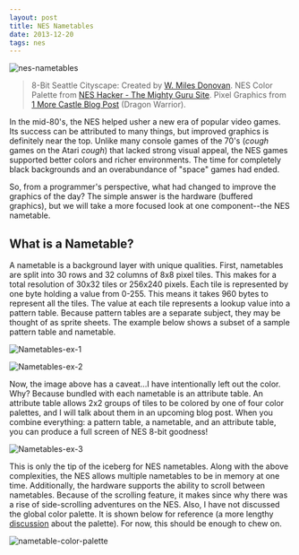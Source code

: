 ```yaml
---
layout: post
title: NES Nametables
date: 2013-12-20 
tags: nes
---
```


![nes-nametables](https://s3.us-east-2.amazonaws.com/jarrodparkes.com/nes-nametables.png "NES Nametables")

> 8-Bit Seattle Cityscape: Created by [W. Miles Donovan](http://the-daily-robot.tumblr.com/post/51098163500/metropixelated-these-are-the-first-3-entries-in).
NES Color Palette from [NES Hacker - The Mighty Guru Site](http://www.thealmightyguru.com/Games/Hacking/Wiki/index.php?title=NES_Palette).
Pixel Graphics from [1 More Castle Blog Post](http://1morecastle.com/2012/08/an-nes-homebrewers-rant-wasted-weekends-are-a-part-of-the-process/) (Dragon Warrior).

In the mid-80's, the NES helped usher a new era of popular video games. Its success can be attributed to many things, but improved graphics is definitely near the top. Unlike many console games of the 70's (*cough* games on the Atari *cough*) that lacked strong visual appeal, the NES games supported better colors and richer environments. The time for completely black backgrounds and an overabundance of "space" games had ended.

So, from a programmer's perspective, what had changed to improve the graphics of the day? The simple answer is the hardware (buffered graphics), but we will take a more focused look at one component--the NES nametable.

## What is a Nametable?

A nametable is a background layer with unique qualities. First, nametables are split into 30 rows and 32 columns of 8x8 pixel tiles. This makes for a total resolution of 30x32 tiles or 256x240 pixels. Each tile is represented by one byte holding a value from 0-255. This means it takes 960 bytes to represent all the tiles. The value at each tile represents a lookup value into a pattern table. Because pattern tables are a separate subject, they may be thought of as sprite sheets. The example below shows a subset of a sample pattern table and nametable.

![Nametables-ex-1](https://s3.us-east-2.amazonaws.com/jarrodparkes.com/nametable-ex-1.png "Nametables-ex-1")

![Nametables-ex-2](https://s3.us-east-2.amazonaws.com/jarrodparkes.com/nametable-ex-2.png "Nametables-ex-2")

Now, the image above has a caveat...I have intentionally left out the color. Why? Because bundled with each nametable is an attribute table. An attribute table allows 2x2 groups of tiles to be colored by one of four color palettes, and I will talk about them in an upcoming blog post. When you combine everything: a pattern table, a nametable, and an attribute table, you can produce a full screen of NES 8-bit goodness!

![Nametables-ex-3](https://s3.us-east-2.amazonaws.com/jarrodparkes.com/nametable-ex-3.png "Nametables-ex-3")

This is only the tip of the iceberg for NES nametables. Along with the above complexities, the NES allows multiple nametables to be in memory at one time. Additionally, the hardware supports the ability to scroll between nametables. Because of the scrolling feature, it makes since why there was a rise of side-scrolling adventures on the NES. Also, I have not discussed the global color palette. It is shown below for reference (a more lengthy [discussion](http://www.thealmightyguru.com/Games/Hacking/Wiki/index.php?title=NES_Palette) about the palette). For now, this should be enough to chew on.

![nametable-color-palette](https://s3.us-east-2.amazonaws.com/jarrodparkes.com/nametable-color-palette.png "nametable-color-palette")